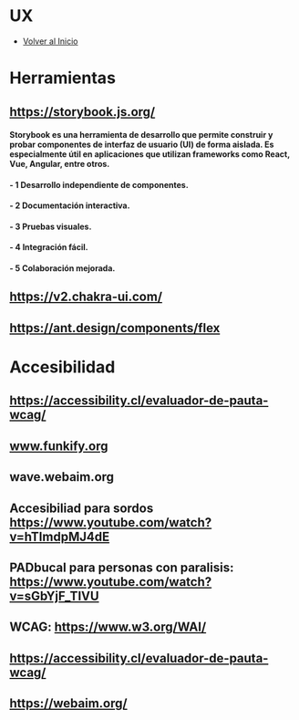 # UX
- [Volver al Inicio](../README.md)

# Herramientas
## https://storybook.js.org/
#### Storybook es una herramienta de desarrollo que permite construir y probar componentes de interfaz de usuario (UI) de forma aislada. Es especialmente útil en aplicaciones que utilizan frameworks como React, Vue, Angular, entre otros.
#### - 1 Desarrollo independiente de componentes.
#### - 2 Documentación interactiva.
#### - 3 Pruebas visuales.
#### - 4 Integración fácil.
#### - 5 Colaboración mejorada.
## https://v2.chakra-ui.com/
## https://ant.design/components/flex

# Accesibilidad
## https://accessibility.cl/evaluador-de-pauta-wcag/
## www.funkify.org
## wave.webaim.org
## Accesibiliad para sordos https://www.youtube.com/watch?v=hTImdpMJ4dE
## PADbucal para personas con paralisis: https://www.youtube.com/watch?v=sGbYjF_TIVU
## WCAG: https://www.w3.org/WAI/
## https://accessibility.cl/evaluador-de-pauta-wcag/
## https://webaim.org/


